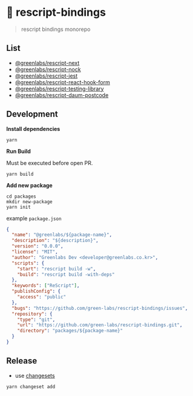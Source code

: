# 💞 rescript-bindings

> rescript bindings monorepo

## List

- [@greenlabs/rescript-next](https://www.npmjs.com/package/@greenlabs/rescript-next)
- [@greenlabs/rescript-nock](https://www.npmjs.com/package/@greenlabs/rescript-nock)
- [@greenlabs/rescript-jest](https://www.npmjs.com/package/@greenlabs/rescript-jest)
- [@greenlabs/rescript-react-hook-form](https://www.npmjs.com/package/@greenlabs/rescript-react-hook-form)
- [@greenlabs/rescript-testing-library](https://www.npmjs.com/package/@greenlabs/rescript-testing-library)
- [@greenlabs/rescript-daum-postcode](https://www.npmjs.com/package/@greenlabs/rescript-daum-postcode)

## Development

**Install dependencies**

```shell
yarn
```

**Run Build**

Must be executed before open PR.

```shell
yarn build
```

**Add new package**

```shell
cd packages
mkdir new-package
yarn init
```

example `package.json`

```json
{
  "name": "@greenlabs/${package-name}",
  "description": "${description}",
  "version": "0.0.0",
  "license": "MIT",
  "author": "Greenlabs Dev <developer@greenlabs.co.kr>",
  "scripts": {
    "start": "rescript build -w",
    "build": "rescript build -with-deps"
  },
  "keywords": ["ReScript"],
  "publishConfig": {
    "access": "public"
  },
  "bugs": "https://github.com/green-labs/rescript-bindings/issues",
  "repository": {
    "type": "git",
    "url": "https://github.com/green-labs/rescript-bindings.git",
    "directory": "packages/${package-name}"
  }
}
```

## Release

- use [changesets](https://github.com/changesets/changesets)

```shell
yarn changeset add
```
